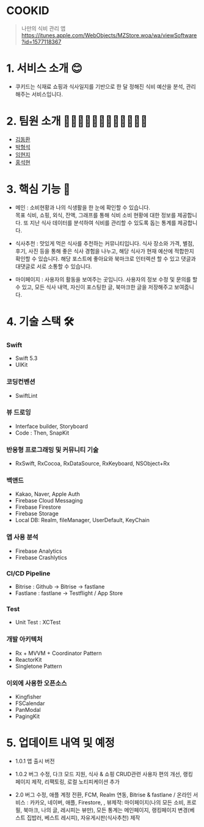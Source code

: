 # COOKID

> 나만의 식비 관리 앱
> https://itunes.apple.com/WebObjects/MZStore.woa/wa/viewSoftware?id=1577118367

# 1. 서비스 소개 😊

* 쿠키드는 식재료 쇼핑과 식사일지를 기반으로 한 달 정해진 식비 예산을 분석, 관리해주는 서비스입니다. 

# 2. 팀원 소개 👩🏻‍💻🧑🏻‍💻👨🏻‍💻🧑🏻‍💻

* [김동환](https://github.com/supersupremekim)
* [박형석](https://github.com/Developer-Paul-t)
* [임현지](https://github.com/leemyeonji)
* [홍석현](https://github.com/Derek1119)

# 3. 핵심 기능 📱

* 메인 : 소비현황과 나의 식생활을 한 눈에 확인할 수 있습니다.<br/> 목표 식비, 쇼핑, 외식, 잔액, 그래프를 통해 식비 소비 현황에 대한 정보를 제공합니다. 또 지난 식사 데이터를 분석하여 식비를 관리할 수 있도록 돕는 통계를 제공합니다.

* 식사추천 : 맛있게 먹은 식사를 추천하는 커뮤니티입니다. 식사 장소와 가격, 별점, 후기, 사진 등을 통해 좋은 식사 경험을 나누고, 해당 식사가 현재 예산에 적합한지 확인할 수 있습니다. 해당 포스트에 좋아요와 북마크로 인터렉션 할 수 있고 댓글과 대댓글로 서로 소통할 수 있습니다.

* 마이페이지 : 사용자의 활동을 보여주는 곳입니다. 사용자의 정보 수정 및 문의를 할 수 있고, 모든 식사 내역, 자신이 포스팅한 글, 북마크한 글을 저장해주고 보여줍니다. 

# 4. 기술 스택 🛠

### Swift
* Swift 5.3
* UIKit

### 코딩컨벤션
* SwiftLint

### 뷰 드로잉
* Interface builder, Storyboard
* Code : Then, SnapKit

### 반응형 프로그래밍 및 커뮤니티 기술
* RxSwift, RxCocoa, RxDataSource, RxKeyboard, NSObject+Rx

### 백앤드
* Kakao, Naver, Apple Auth
* Firebase Cloud Messaging
* Firebase Firestore
* Firebase Storage
* Local DB: Realm, fileManager, UserDefault, KeyChain

### 앱 사용 분석
* Firebase Analytics
* Firebase Crashlytics

### CI/CD Pipeline
* Bitrise : Github -> Bitrise -> fastlane
* Fastlane : fastlane -> Testflight / App Store

### Test
* Unit Test : XCTest

### 개발 아키텍처
* Rx + MVVM + Coordinator Pattern
* ReactorKit
* Singletone Pattern

### 이외에 사용한 오픈소스
* Kingfisher
* FSCalendar
* PanModal
* PagingKit

# 5. 업데이트 내역 및 예정

* 1.0.1 앱 출시 버전

* 1.0.2 버그 수정, 다크 모드 지원, 식사 & 쇼핑 CRUD관련 사용자 편의 개선, 랭킹 페이지 제작, 리팩토링, 로컬 노티피케이션 추가

* 2.0 버그 수정, 애플 계정 전환, FCM, Realm 연동, Bitrise & fastlane / 온라인 서비스 : 카카오, 네이버, 애플, Firestore, , 뷰제작: 마이페이지(나의 모든 소비, 프로필, 북마크, 나의 글, 레시피는 뷰만), 모든 통계는 메인페이지, 랭킹페이지 변경(베스트 집밥러, 베스트 레시피), 자유게시판(식사추천) 제작
